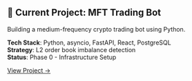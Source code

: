 ## 🤖 Current Project: MFT Trading Bot

Building a medium-frequency crypto trading bot using Python.

**Tech Stack**: Python, asyncio, FastAPI, React, PostgreSQL  
**Strategy**: L2 order book imbalance detection  
**Status**: Phase 0 - Infrastructure Setup  

[View Project →](https://github.com/adamoates/MFT)
